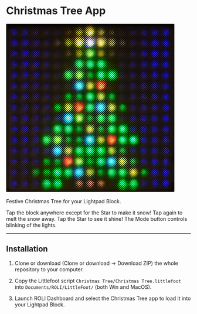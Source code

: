 # Christmas Tree App

![Christmas Tree](screenshot01.png)

Festive Christmas Tree for your Lightpad Block.

Tap the block anywhere except for the Star to make it snow! Tap again to melt
the snow away. Tap the Star to see it shine!
The Mode button controls blinking of the lights.

---

## Installation

1. Clone or download (Clone or download -> Download ZIP) the whole repository to your computer.

2. Copy the Littlefoot script `Christmas Tree/Christmas Tree.littlefoot`  into `Documents/ROLI/LittleFoot/` (both Win and MacOS).

3. Launch ROLI Dashboard and select the Christmas Tree app to load it into your Lightpad Block.
